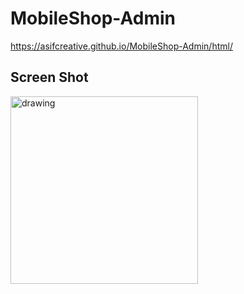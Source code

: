 # MobileShop-Admin

https://asifcreative.github.io/MobileShop-Admin/html/

## Screen Shot
<img src="" alt="drawing" width="300"/>
